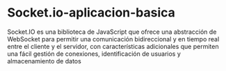 # Socket.io-aplicacion-basica
Socket.IO es una biblioteca de JavaScript que ofrece una abstracción de WebSocket para permitir una comunicación bidireccional y en tiempo real entre el cliente y el servidor, con características adicionales que permiten una fácil gestión de conexiones, identificación de usuarios y almacenamiento de datos
